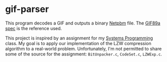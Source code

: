 gif-parser
==========

This program decodes a GIF and outputs a binary [Netpbm] file. The [GIF89a spec]
is the reference used.

This project is inspired by an assignment for my [Systems Programming] class. My
goal is to apply our implementation of the LZW compression algorithm to a
real-world problem. Unfortunately, I'm not permitted to share some of the source
for the assignment: ``BitUnpacker.c``, ``CodeSet.c``, ``LZWExp.c``.

[Netpbm]: https://en.wikipedia.org/wiki/Netpbm
[GIF89a spec]: https://www.w3.org/Graphics/GIF/spec-gif89a.txt
[Systems Programming]: https://users.csc.calpoly.edu/~grade-cstaley/357/
